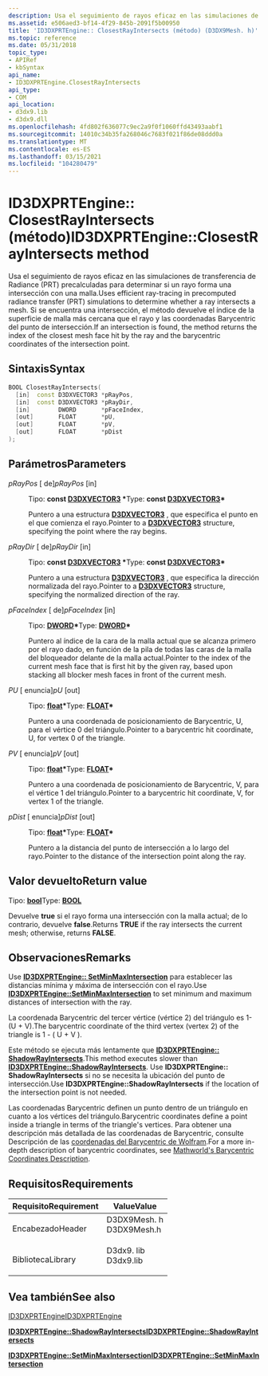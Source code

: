 ```yaml
---
description: Usa el seguimiento de rayos eficaz en las simulaciones de transferencia de Radiance (PRT) precalculadas para determinar si un rayo forma una intersección con una malla.
ms.assetid: e506aed3-bf14-4f29-845b-2091f5b00950
title: 'ID3DXPRTEngine:: ClosestRayIntersects (método) (D3DX9Mesh. h)'
ms.topic: reference
ms.date: 05/31/2018
topic_type:
- APIRef
- kbSyntax
api_name:
- ID3DXPRTEngine.ClosestRayIntersects
api_type:
- COM
api_location:
- d3dx9.lib
- d3dx9.dll
ms.openlocfilehash: 4fd802f636077c9ec2a9f0f1060ffd43493aabf1
ms.sourcegitcommit: 14010c34b35fa268046c7683f021f86de08ddd0a
ms.translationtype: MT
ms.contentlocale: es-ES
ms.lasthandoff: 03/15/2021
ms.locfileid: "104280479"
---
```

# <a name="id3dxprtengineclosestrayintersects-method"></a><span data-ttu-id="8ca32-103">ID3DXPRTEngine:: ClosestRayIntersects (método)</span><span class="sxs-lookup"><span data-stu-id="8ca32-103">ID3DXPRTEngine::ClosestRayIntersects method</span></span>

<span data-ttu-id="8ca32-104">Usa el seguimiento de rayos eficaz en las simulaciones de transferencia de Radiance (PRT) precalculadas para determinar si un rayo forma una intersección con una malla.</span><span class="sxs-lookup"><span data-stu-id="8ca32-104">Uses efficient ray-tracing in precomputed radiance transfer (PRT) simulations to determine whether a ray intersects a mesh.</span></span> <span data-ttu-id="8ca32-105">Si se encuentra una intersección, el método devuelve el índice de la superficie de malla más cercana que el rayo y las coordenadas Barycentric del punto de intersección.</span><span class="sxs-lookup"><span data-stu-id="8ca32-105">If an intersection is found, the method returns the index of the closest mesh face hit by the ray and the barycentric coordinates of the intersection point.</span></span>

## <a name="syntax"></a><span data-ttu-id="8ca32-106">Sintaxis</span><span class="sxs-lookup"><span data-stu-id="8ca32-106">Syntax</span></span>


```C++
BOOL ClosestRayIntersects(
  [in]  const D3DXVECTOR3 *pRayPos,
  [in]  const D3DXVECTOR3 *pRayDir,
  [in]        DWORD       *pFaceIndex,
  [out]       FLOAT       *pU,
  [out]       FLOAT       *pV,
  [out]       FLOAT       *pDist
);
```



## <a name="parameters"></a><span data-ttu-id="8ca32-107">Parámetros</span><span class="sxs-lookup"><span data-stu-id="8ca32-107">Parameters</span></span>

<dl> <dt>

<span data-ttu-id="8ca32-108">*pRayPos* \[ de\]</span><span class="sxs-lookup"><span data-stu-id="8ca32-108">*pRayPos* \[in\]</span></span>
</dt> <dd>

<span data-ttu-id="8ca32-109">Tipo: **const [**D3DXVECTOR3**](d3dxvector3.md) \***</span><span class="sxs-lookup"><span data-stu-id="8ca32-109">Type: **const [**D3DXVECTOR3**](d3dxvector3.md)\***</span></span>

<span data-ttu-id="8ca32-110">Puntero a una estructura [**D3DXVECTOR3**](d3dxvector3.md) , que especifica el punto en el que comienza el rayo.</span><span class="sxs-lookup"><span data-stu-id="8ca32-110">Pointer to a [**D3DXVECTOR3**](d3dxvector3.md) structure, specifying the point where the ray begins.</span></span>

</dd> <dt>

<span data-ttu-id="8ca32-111">*pRayDir* \[ de\]</span><span class="sxs-lookup"><span data-stu-id="8ca32-111">*pRayDir* \[in\]</span></span>
</dt> <dd>

<span data-ttu-id="8ca32-112">Tipo: **const [**D3DXVECTOR3**](d3dxvector3.md) \***</span><span class="sxs-lookup"><span data-stu-id="8ca32-112">Type: **const [**D3DXVECTOR3**](d3dxvector3.md)\***</span></span>

<span data-ttu-id="8ca32-113">Puntero a una estructura [**D3DXVECTOR3**](d3dxvector3.md) , que especifica la dirección normalizada del rayo.</span><span class="sxs-lookup"><span data-stu-id="8ca32-113">Pointer to a [**D3DXVECTOR3**](d3dxvector3.md) structure, specifying the normalized direction of the ray.</span></span>

</dd> <dt>

<span data-ttu-id="8ca32-114">*pFaceIndex* \[ de\]</span><span class="sxs-lookup"><span data-stu-id="8ca32-114">*pFaceIndex* \[in\]</span></span>
</dt> <dd>

<span data-ttu-id="8ca32-115">Tipo: **[ **DWORD**](../winprog/windows-data-types.md)\***</span><span class="sxs-lookup"><span data-stu-id="8ca32-115">Type: **[**DWORD**](../winprog/windows-data-types.md)\***</span></span>

<span data-ttu-id="8ca32-116">Puntero al índice de la cara de la malla actual que se alcanza primero por el rayo dado, en función de la pila de todas las caras de la malla del bloqueador delante de la malla actual.</span><span class="sxs-lookup"><span data-stu-id="8ca32-116">Pointer to the index of the current mesh face that is first hit by the given ray, based upon stacking all blocker mesh faces in front of the current mesh.</span></span>

</dd> <dt>

<span data-ttu-id="8ca32-117">*PU* \[ enuncia\]</span><span class="sxs-lookup"><span data-stu-id="8ca32-117">*pU* \[out\]</span></span>
</dt> <dd>

<span data-ttu-id="8ca32-118">Tipo: **[ **float**](../winprog/windows-data-types.md)\***</span><span class="sxs-lookup"><span data-stu-id="8ca32-118">Type: **[**FLOAT**](../winprog/windows-data-types.md)\***</span></span>

<span data-ttu-id="8ca32-119">Puntero a una coordenada de posicionamiento de Barycentric, U, para el vértice 0 del triángulo.</span><span class="sxs-lookup"><span data-stu-id="8ca32-119">Pointer to a barycentric hit coordinate, U, for vertex 0 of the triangle.</span></span>

</dd> <dt>

<span data-ttu-id="8ca32-120">*PV* \[ enuncia\]</span><span class="sxs-lookup"><span data-stu-id="8ca32-120">*pV* \[out\]</span></span>
</dt> <dd>

<span data-ttu-id="8ca32-121">Tipo: **[ **float**](../winprog/windows-data-types.md)\***</span><span class="sxs-lookup"><span data-stu-id="8ca32-121">Type: **[**FLOAT**](../winprog/windows-data-types.md)\***</span></span>

<span data-ttu-id="8ca32-122">Puntero a una coordenada de posicionamiento de Barycentric, V, para el vértice 1 del triángulo.</span><span class="sxs-lookup"><span data-stu-id="8ca32-122">Pointer to a barycentric hit coordinate, V, for vertex 1 of the triangle.</span></span>

</dd> <dt>

<span data-ttu-id="8ca32-123">*pDist* \[ enuncia\]</span><span class="sxs-lookup"><span data-stu-id="8ca32-123">*pDist* \[out\]</span></span>
</dt> <dd>

<span data-ttu-id="8ca32-124">Tipo: **[ **float**](../winprog/windows-data-types.md)\***</span><span class="sxs-lookup"><span data-stu-id="8ca32-124">Type: **[**FLOAT**](../winprog/windows-data-types.md)\***</span></span>

<span data-ttu-id="8ca32-125">Puntero a la distancia del punto de intersección a lo largo del rayo.</span><span class="sxs-lookup"><span data-stu-id="8ca32-125">Pointer to the distance of the intersection point along the ray.</span></span>

</dd> </dl>

## <a name="return-value"></a><span data-ttu-id="8ca32-126">Valor devuelto</span><span class="sxs-lookup"><span data-stu-id="8ca32-126">Return value</span></span>

<span data-ttu-id="8ca32-127">Tipo: **[ **bool**](../winprog/windows-data-types.md)**</span><span class="sxs-lookup"><span data-stu-id="8ca32-127">Type: **[**BOOL**](../winprog/windows-data-types.md)**</span></span>

<span data-ttu-id="8ca32-128">Devuelve **true** si el rayo forma una intersección con la malla actual; de lo contrario, devuelve **false**.</span><span class="sxs-lookup"><span data-stu-id="8ca32-128">Returns **TRUE** if the ray intersects the current mesh; otherwise, returns **FALSE**.</span></span>

## <a name="remarks"></a><span data-ttu-id="8ca32-129">Observaciones</span><span class="sxs-lookup"><span data-stu-id="8ca32-129">Remarks</span></span>

<span data-ttu-id="8ca32-130">Use [**ID3DXPRTEngine:: SetMinMaxIntersection**](id3dxprtengine--setminmaxintersection.md) para establecer las distancias mínima y máxima de intersección con el rayo.</span><span class="sxs-lookup"><span data-stu-id="8ca32-130">Use [**ID3DXPRTEngine::SetMinMaxIntersection**](id3dxprtengine--setminmaxintersection.md) to set minimum and maximum distances of intersection with the ray.</span></span>

<span data-ttu-id="8ca32-131">La coordenada Barycentric del tercer vértice (vértice 2) del triángulo es 1-(U + V).</span><span class="sxs-lookup"><span data-stu-id="8ca32-131">The barycentric coordinate of the third vertex (vertex 2) of the triangle is 1 - ( U + V ).</span></span>

<span data-ttu-id="8ca32-132">Este método se ejecuta más lentamente que [**ID3DXPRTEngine:: ShadowRayIntersects**](id3dxprtengine--shadowrayintersects.md).</span><span class="sxs-lookup"><span data-stu-id="8ca32-132">This method executes slower than [**ID3DXPRTEngine::ShadowRayIntersects**](id3dxprtengine--shadowrayintersects.md).</span></span> <span data-ttu-id="8ca32-133">Use **ID3DXPRTEngine:: ShadowRayIntersects** si no se necesita la ubicación del punto de intersección.</span><span class="sxs-lookup"><span data-stu-id="8ca32-133">Use **ID3DXPRTEngine::ShadowRayIntersects** if the location of the intersection point is not needed.</span></span>

<span data-ttu-id="8ca32-134">Las coordenadas Barycentric definen un punto dentro de un triángulo en cuanto a los vértices del triángulo.</span><span class="sxs-lookup"><span data-stu-id="8ca32-134">Barycentric coordinates define a point inside a triangle in terms of the triangle's vertices.</span></span> <span data-ttu-id="8ca32-135">Para obtener una descripción más detallada de las coordenadas de Barycentric, consulte Descripción de las [coordenadas del Barycentric de Wolfram](https://mathworld.wolfram.com/BarycentricCoordinates.html).</span><span class="sxs-lookup"><span data-stu-id="8ca32-135">For a more in-depth description of barycentric coordinates, see [Mathworld's Barycentric Coordinates Description](https://mathworld.wolfram.com/BarycentricCoordinates.html).</span></span>

## <a name="requirements"></a><span data-ttu-id="8ca32-136">Requisitos</span><span class="sxs-lookup"><span data-stu-id="8ca32-136">Requirements</span></span>



| <span data-ttu-id="8ca32-137">Requisito</span><span class="sxs-lookup"><span data-stu-id="8ca32-137">Requirement</span></span> | <span data-ttu-id="8ca32-138">Value</span><span class="sxs-lookup"><span data-stu-id="8ca32-138">Value</span></span> |
|--------------------|----------------------------------------------------------------------------------------|
| <span data-ttu-id="8ca32-139">Encabezado</span><span class="sxs-lookup"><span data-stu-id="8ca32-139">Header</span></span><br/>  | <dl> <span data-ttu-id="8ca32-140"><dt>D3DX9Mesh. h</dt></span><span class="sxs-lookup"><span data-stu-id="8ca32-140"><dt>D3DX9Mesh.h</dt></span></span> </dl> |
| <span data-ttu-id="8ca32-141">Biblioteca</span><span class="sxs-lookup"><span data-stu-id="8ca32-141">Library</span></span><br/> | <dl> <span data-ttu-id="8ca32-142"><dt>D3dx9. lib</dt></span><span class="sxs-lookup"><span data-stu-id="8ca32-142"><dt>D3dx9.lib</dt></span></span> </dl>   |



## <a name="see-also"></a><span data-ttu-id="8ca32-143">Vea también</span><span class="sxs-lookup"><span data-stu-id="8ca32-143">See also</span></span>

<dl> <dt>

[<span data-ttu-id="8ca32-144">ID3DXPRTEngine</span><span class="sxs-lookup"><span data-stu-id="8ca32-144">ID3DXPRTEngine</span></span>](id3dxprtengine.md)
</dt> <dt>

[<span data-ttu-id="8ca32-145">**ID3DXPRTEngine::ShadowRayIntersects**</span><span class="sxs-lookup"><span data-stu-id="8ca32-145">**ID3DXPRTEngine::ShadowRayIntersects**</span></span>](id3dxprtengine--shadowrayintersects.md)
</dt> <dt>

[<span data-ttu-id="8ca32-146">**ID3DXPRTEngine::SetMinMaxIntersection**</span><span class="sxs-lookup"><span data-stu-id="8ca32-146">**ID3DXPRTEngine::SetMinMaxIntersection**</span></span>](id3dxprtengine--setminmaxintersection.md)
</dt> </dl>

 

 

